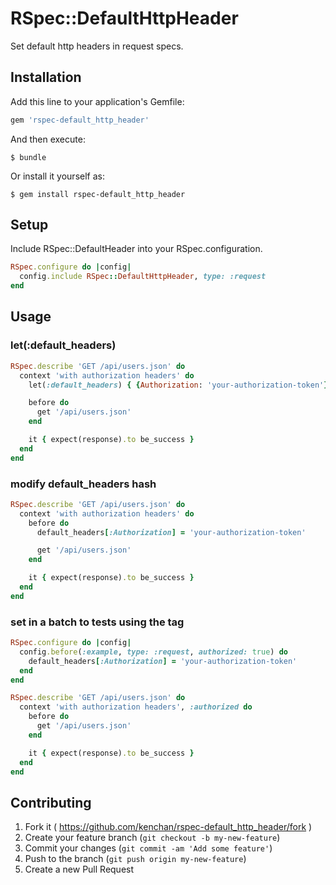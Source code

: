 # RSpec::DefaultHttpHeader

Set default http headers in request specs.


## Installation

Add this line to your application's Gemfile:

```ruby
gem 'rspec-default_http_header'
```

And then execute:

    $ bundle

Or install it yourself as:

    $ gem install rspec-default_http_header

## Setup

Include RSpec::DefaultHeader into your RSpec.configuration.

```ruby
RSpec.configure do |config|
  config.include RSpec::DefaultHttpHeader, type: :request
end
```

## Usage

### let(:default_headers)

```ruby
RSpec.describe 'GET /api/users.json' do
  context 'with authorization headers' do
    let(:default_headers) { {Authorization: 'your-authorization-token'} }

    before do
      get '/api/users.json'
    end

    it { expect(response).to be_success }
  end
end
```

### modify default_headers hash

```ruby
RSpec.describe 'GET /api/users.json' do
  context 'with authorization headers' do
    before do
      default_headers[:Authorization] = 'your-authorization-token'

      get '/api/users.json'
    end

    it { expect(response).to be_success }
  end
end
```

### set in a batch to tests using the tag

```ruby
RSpec.configure do |config|
  config.before(:example, type: :request, authorized: true) do
    default_headers[:Authorization] = 'your-authorization-token'
  end
end

RSpec.describe 'GET /api/users.json' do
  context 'with authorization headers', :authorized do
    before do
      get '/api/users.json'
    end

    it { expect(response).to be_success }
  end
end
```

## Contributing

1. Fork it ( https://github.com/kenchan/rspec-default_http_header/fork )
2. Create your feature branch (`git checkout -b my-new-feature`)
3. Commit your changes (`git commit -am 'Add some feature'`)
4. Push to the branch (`git push origin my-new-feature`)
5. Create a new Pull Request
